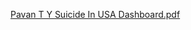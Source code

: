 
[Pavan T Y Suicide In USA Dashboard.pdf](https://github.com/user-attachments/files/19743913/Pavan.T.Y.Suicide.In.USA.Dashboard.pdf)
